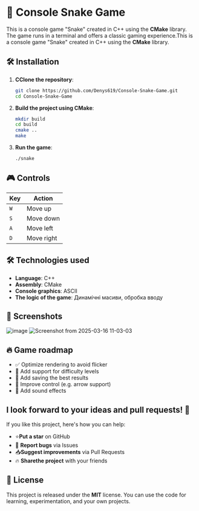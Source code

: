 # 🐍 Console Snake Game

This is a console game "Snake" created in C++ using the **CMake** library.  
The game runs in a terminal and offers a classic gaming experience.This is a console game "Snake" created in C++ using the **CMake** library.  


## 🛠 Installation

1. **СClone the repository**:
   ```sh
   git clone https://github.com/Denys619/Console-Snake-Game.git
   cd Console-Snake-Game
   ```

2. **Build the project using CMake**:
   ```sh
   mkdir build
   cd build
   cmake ..
   make
   ```

3. **Run the game**:
   ```sh
   ./snake
   ```

## 🎮 Controls

| Key | Action |
|---------|-----------|
| `W` | Move up |
| `S` | Move down |
| `A` | Move left |
| `D` | Move right |


## 🛠 Technologies used

- **Language**: C++
- **Assembly**: CMake
- **Console graphics**: ASCII
- **The logic of the game**: Динамічні масиви, обробка вводу


## 📸 Screenshots
![image](https://github.com/user-attachments/assets/230563db-4b76-47b2-b699-7ef1d04cbe02)
![Screenshot from 2025-03-16 11-03-03](https://github.com/user-attachments/assets/ae6f4b5f-021e-44a3-8423-609becc27c58)


## 🔥 Game roadmap

- ✅ Optimize rendering to avoid flicker
- 🔲 Add support for difficulty levels
- 🔲 Add saving the best results
- 🔲 Improve control (e.g. arrow support)
- 🔲 Add sound effects

## I look forward to your ideas and pull requests! 🚀

If you like this project, here's how you can help:

- ⭐**Put a star** on GitHub
- 🐛 **Report bugs** via Issues
- 📥**Suggest improvements** via Pull Requests
- 🔥 **Sharethe project** with your friends

## 📜 License

This project is released under the **MIT** license. You can use the code for learning, experimentation, and your own projects.
